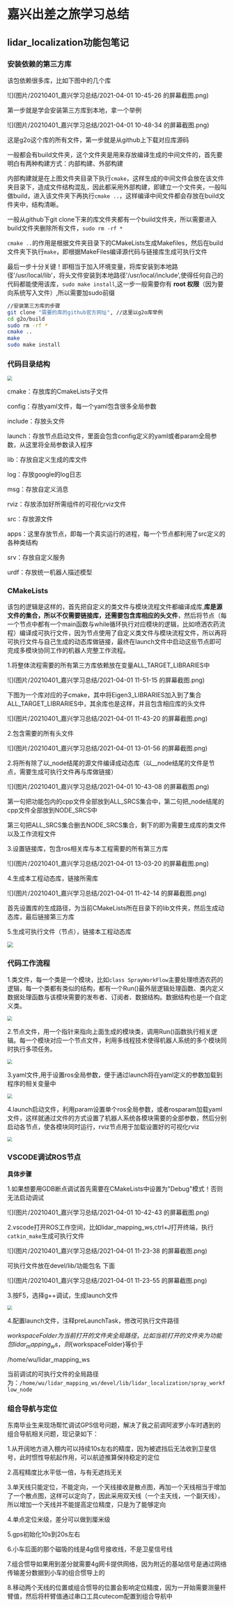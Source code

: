# 嘉兴出差之旅学习总结

## lidar_localization功能包笔记

### 安装依赖的第三方库

该包依赖很多库，比如下图中的几个库

![](图片/20210401_嘉兴学习总结/2021-04-01 10-45-26 的屏幕截图.png)

第一步就是学会安装第三方库到本地，拿一个举例

![](图片/20210401_嘉兴学习总结/2021-04-01 10-48-34 的屏幕截图.png)

这是g2o这个库的所有文件，第一步就是从github上下载对应库源码

一般都会有build文件夹，这个文件夹是用来存放编译生成的中间文件的，首先要明白有两种构建方式：内部构建、外部构建

内部构建就是在上图文件夹目录下执行`cmake`，这样生成的中间文件会放在该文件夹目录下，造成文件结构混乱，因此都采用外部构建，即建立一个文件夹，一般叫做build，进入该文件夹下再执行`cmake ..`，这样编译中间文件都会存放在build文件夹中，结构清晰。

一般从github下git clone下来的库文件夹都有一个build文件夹，所以需要进入build文件夹删除所有文件，`sudo rm -rf *`

`cmake ..`的作用是根据文件夹目录下的CMakeLists生成Makefiles，然后在build文件夹下执行`make`，即根据MakeFiles编译源代码与链接库生成可执行文件

最后一步十分关键！即相当于加入环境变量，将库安装到本地路径'/usr/local/lib'，将头文件安装到本地路径'/usr/local/include',使得任何自己的代码都能使用该库，`sudo make install`,这一步一般需要你有 **root 权限**（因为要向系统写入文件）,所以需要加sudo前缀

```bash
//安装第三方库的步骤
git clone "需要的库的github官方网址", //这里以g2o库举例
cd g2o/build
sudo rm -rf *
cmake ..
make 
sudo make install
```

### 代码目录结构

<img src="图片/20210401_嘉兴学习总结/2021-04-01 11-32-51 的屏幕截图.png" style="zoom: 67%;" />

cmake：存放库的CmakeLists子文件

config：存放yaml文件，每一个yaml包含很多全局参数

include：存放头文件

launch：存放节点启动文件，里面会包含config定义的yaml或者param全局参数，从这里将全局参数读入程序

lib：存放自定义生成的库文件

log：存放google的log日志

msg：存放自定义消息

rviz：存放添加好所需组件的可视化rviz文件

src：存放源文件

​	apps：这里存放节点，即每一个真实运行的进程，每一个节点都利用了src定义的各种类结构

srv：存放自定义服务

urdf：存放统一机器人描述模型



### CMakeLists

该包的逻辑是这样的，首先把自定义的类文件与模块流程文件都编译成库,**库是源文件的集合，所以不仅需要链接库，还需要包含库相应的头文件**，然后将节点（每一个节点中都有一个main函数与while循环执行对应模块的逻辑，比如喷洒农药流程）编译成可执行文件，因为节点使用了自定义类文件与模块流程文件，所以再将可执行文件与自己生成的动态库做链接，最终在launch文件中启动这些节点即可完成多模块协同工作的机器人完整工作流程。

1.将整体流程需要的所有第三方库依赖放在变量ALL_TARGET_LIBRARIES中

![](图片/20210401_嘉兴学习总结/2021-04-01 11-51-15 的屏幕截图.png)

下图为一个库对应的子cmake，其中将Eigen3_LIBRARIES加入到了集合ALL_TARGET_LIBRARIES中，其余库也是这样，并且包含相应库的头文件

![](图片/20210401_嘉兴学习总结/2021-04-01 11-43-20 的屏幕截图.png)

2.包含需要的所有头文件

![](图片/20210401_嘉兴学习总结/2021-04-01 13-01-56 的屏幕截图.png)



2.将所有除了以_node结尾的源文件编译成动态库（以__node结尾的文件是节点，需要生成可执行文件再与库做链接）

![](图片/20210401_嘉兴学习总结/2021-04-01 10-43-08 的屏幕截图.png)

第一句把功能包内的cpp文件全部放到ALL_SRCS集合中，第二句把_node结尾的cpp文件全部放到NODE_SRCS中

第三句把ALL_SRCS集合删去NODE_SRCS集合，剩下的即为需要生成库的类文件以及工作流程文件

3.设置链接库，包含ros相关库与本工程需要的所有第三方库

![](图片/20210401_嘉兴学习总结/2021-04-01 13-03-20 的屏幕截图.png)

4.生成本工程动态库，链接所需库

![](图片/20210401_嘉兴学习总结/2021-04-01 11-42-14 的屏幕截图.png)

首先设置库的生成路径，为当前CMakeLists所在目录下的lib文件夹，然后生成动态库，最后链接第三方库

5.生成可执行文件（节点），链接本工程动态库

<img src="图片/20210401_嘉兴学习总结/2021-04-01 10-43-37 的屏幕截图.png" style="zoom: 80%;" />

### 代码工作流程

1.类文件，每一个类是一个模块，比如`class SprayWorkFlow`主要处理喷洒农药的逻辑，每一个类都有类似的结构，都有一个Run()最外层逻辑处理函数、类内定义数据处理函数与该模块需要的发布者、订阅者、数据结构。数据结构也是一个自定义类。

<img src="图片/20210401_嘉兴学习总结/2021-04-01 13-13-38 的屏幕截图.png" style="zoom:67%;" />

2.节点文件，用一个指针来指向上面生成的模块类，调用Run()函数执行相关逻辑。每一个模块对应一个节点文件，利用多线程技术使得机器人系统的多个模块同时执行多项任务。

<img src="图片/20210401_嘉兴学习总结/2021-04-01 13-17-11 的屏幕截图.png" style="zoom:67%;" />

3.yaml文件,用于设置ros全局参数，便于通过launch将在yaml定义的参数加载到程序的相关变量中

<img src="图片/20210401_嘉兴学习总结/2021-04-01 13-21-51 的屏幕截图.png" style="zoom:67%;" />

4.launch启动文件，利用param设置单个ros全局参数，或者rosparam加载yaml文件，这样就通过文件的方式设置了机器人系统各模块需要的全部参数，然后分别启动各节点，使各模块同时运行，rviz节点用于加载设置好的可视化rviz

<img src="图片/20210401_嘉兴学习总结/2021-04-01 13-23-46 的屏幕截图.png" style="zoom:67%;" />

### VSCODE调试ROS节点

**具体步骤**

1.如果想要用GDB断点调试首先需要在CMakeLists中设置为"Debug"模式！否则无法启动调试

![](图片/20210401_嘉兴学习总结/2021-04-01 10-42-43 的屏幕截图.png)

2.vscode打开ROS工作空间，比如lidar_mapping_ws,ctrl+J打开终端，执行`catkin_make`生成可执行文件

![](图片/20210401_嘉兴学习总结/2021-04-01 11-23-38 的屏幕截图.png)

可执行文件放在devel/lib/功能包名 下面

![](图片/20210401_嘉兴学习总结/2021-04-01 11-23-55 的屏幕截图.png)

3.按F5，选择g++调试，生成launch文件

<img src="图片/20210401_嘉兴学习总结/2021-04-01 11-21-18 的屏幕截图.png" style="zoom:67%;" />



4.配置launch文件，注释preLaunchTask，修改可执行文件路径

${workspaceFolder}为当前打开的文件夹全局路径，比如当前打开的文件夹为功能包lidar_mapping_ws，则${workspaceFolder}等价于

/home/wu/lidar_mapping_ws

当前调试的可执行文件的全局路径为：`/home/wu/lidar_mapping_ws/devel/lib/lidar_localization/spray_workflow_node`



### 组合导航与定位

东南毕业生来现场帮忙调试GPS信号问题，解决了我之前调阿波罗小车时遇到的组合导航相关问题，现记录如下：

1.从开阔地方进入棚内可以持续10s左右的精度，因为被遮挡后无法收到卫星信号，此时惯性导航起作用，可以航迹推算保持稳定的定位

2.高程精度比水平低一倍，与有无遮挡无关

3.单天线只能定位，不能定向，一个天线接收是散点图，再加一个天线相当于增加了一个散点图，这样可以定向了，因此采用双天线（一个主天线，一个副天线），所以增加一个天线并不能提高定位精度，只是为了能够定向

4.单点定位米级，差分可以做到厘米级

5.gps初始化10s到20s左右

6.小车后面的那个磁吸的线是4g信号接收线，不是卫星信号线

7.组合惯导如果用到差分就需要4g网卡提供网络，因为附近的基站信号是通过网络传输差分数据到小车的组合惯导上的

8.移动两个天线的位置或组合惯导的位置会影响定位精度，因为一开始需要测量杆臂值，然后将杆臂值通过串口工具cutecom配置到组合导航中

